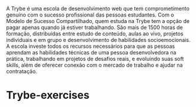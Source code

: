 A Trybe é uma escola de desenvolvimento web que tem comprometimento genuíno com o sucesso profissional das pessoas estudantes. Com o Modelo de Sucesso Compartilhado, quem estuda na Trybe tem a opção de pagar apenas quando já estiver trabalhando.
São mais de 1500 horas de formação, distribuídas entre estudo de conteúdo, aulas ao vivo, projetos individuais e em grupo e desenvolvimento de habilidades socioemocionais.
A escola investe todos os recursos necessários para que as pessoas aprendam as habilidades técnicas de uma pessoa desenvolvedora na prática, trabalhando em projetos de desafios reais, e evoluindo suas soft skills, além de oferecer conexão com o mercado de trabalho e ajudar na contratação.
# Trybe-exercises
